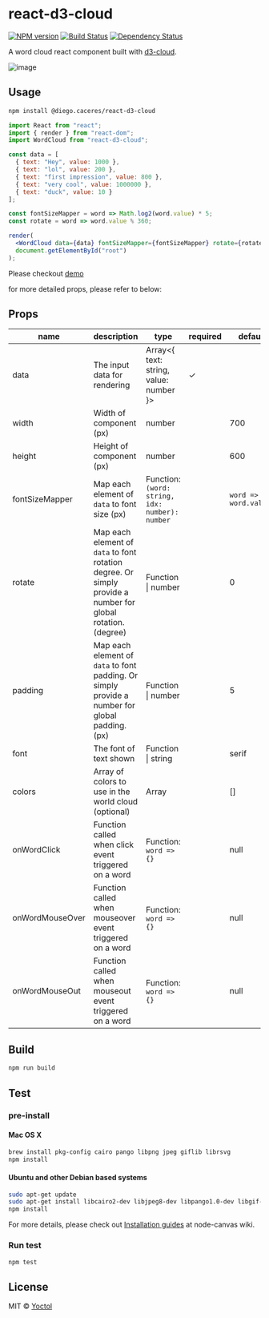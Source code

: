 # react-d3-cloud

[![NPM version][npm-image]][npm-url]
[![Build Status][travis-image]][travis-url]
[![Dependency Status][david_img]][david_site]

A word cloud react component built with [d3-cloud](https://github.com/jasondavies/d3-cloud).

![image](https://cloud.githubusercontent.com/assets/6868283/20619528/fa83334c-b32f-11e6-81dd-6fe4fa6c52d9.png)

## Usage

```sh
npm install @diego.caceres/react-d3-cloud
```

```jsx
import React from "react";
import { render } from "react-dom";
import WordCloud from "react-d3-cloud";

const data = [
  { text: "Hey", value: 1000 },
  { text: "lol", value: 200 },
  { text: "first impression", value: 800 },
  { text: "very cool", value: 1000000 },
  { text: "duck", value: 10 }
];

const fontSizeMapper = word => Math.log2(word.value) * 5;
const rotate = word => word.value % 360;

render(
  <WordCloud data={data} fontSizeMapper={fontSizeMapper} rotate={rotate} />,
  document.getElementById("root")
);
```

Please checkout [demo](https://yoctol.github.com/react-d3-cloud)

for more detailed props, please refer to below:

## Props

| name            | description                                                                                                  | type                                            | required | default               |
| --------------- | ------------------------------------------------------------------------------------------------------------ | ----------------------------------------------- | -------- | --------------------- |
| data            | The input data for rendering                                                                                 | Array<{ text: string, value: number }>          | ✓        |
| width           | Width of component (px)                                                                                      | number                                          |          | 700                   |
| height          | Height of component (px)                                                                                     | number                                          |          | 600                   |
| fontSizeMapper  | Map each element of `data` to font size (px)                                                                 | Function: `(word: string, idx: number): number` |          | `word => word.value;` |
| rotate          | Map each element of `data` to font rotation degree. Or simply provide a number for global rotation. (degree) | Function \| number                              |          | 0                     |
| padding         | Map each element of `data` to font padding. Or simply provide a number for global padding. (px)              | Function \| number                              |          | 5                     |
| font            | The font of text shown                                                                                       | Function \| string                              |          | serif                 |
| colors          | Array of colors to use in the world cloud (optional)                                                         | Array<string>                                   |          | []                    |
| onWordClick     | Function called when click event triggered on a word                                                         | Function: `word => {}`                          |          | null                  |
| onWordMouseOver | Function called when mouseover event triggered on a word                                                     | Function: `word => {}`                          |          | null                  |
| onWordMouseOut  | Function called when mouseout event triggered on a word                                                      | Function: `word => {}`                          |          | null                  |

## Build

```sh
npm run build
```

## Test

### pre-install

#### Mac OS X

```sh
brew install pkg-config cairo pango libpng jpeg giflib librsvg
npm install
```

#### Ubuntu and other Debian based systems

```sh
sudo apt-get update
sudo apt-get install libcairo2-dev libjpeg8-dev libpango1.0-dev libgif-dev build-essential g++
npm install
```

For more details, please check out [Installation guides](https://github.com/Automattic/node-canvas/wiki) at node-canvas wiki.

### Run test

```sh
npm test
```

## License

MIT © [Yoctol](https://github.com/Yoctol/react-d3-cloud)

[npm-image]: https://img.shields.io/npm/v/react-d3-cloud.svg?style=flat-square
[npm-url]: https://npmjs.org/package/react-d3-cloud
[travis-image]: https://travis-ci.org/Yoctol/react-d3-cloud.svg?branch=master
[travis-url]: https://travis-ci.org/Yoctol/react-d3-cloud
[david_img]: https://david-dm.org/Yoctol/react-d3-cloud.svg
[david_site]: https://david-dm.org/Yoctol/react-d3-cloud
